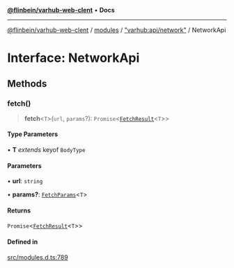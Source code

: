 [**@flinbein/varhub-web-clent**](../../../../README.md) • **Docs**

***

[@flinbein/varhub-web-clent](../../../../README.md) / [modules](../../../README.md) / ["varhub:api/network"](../README.md) / NetworkApi

# Interface: NetworkApi

## Methods

### fetch()

> **fetch**\<`T`\>(`url`, `params`?): `Promise`\<[`FetchResult`](FetchResult.md)\<`T`\>\>

#### Type Parameters

• **T** *extends* keyof `BodyType`

#### Parameters

• **url**: `string`

• **params?**: [`FetchParams`](../type-aliases/FetchParams.md)\<`T`\>

#### Returns

`Promise`\<[`FetchResult`](FetchResult.md)\<`T`\>\>

#### Defined in

[src/modules.d.ts:789](https://github.com/flinbein/varhub-web-client/blob/4a94dc210f3c914d7323a6335e147e209d01f647/src/modules.d.ts#L789)
